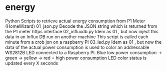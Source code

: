 # energy
Python Scripts to retrieve actual energy consumption from P1 Meter (HomeWizard)
01_json.py
   Decode the JSON string which is returned from the P1 meter https interface
02_influxdb.py
   Idem as 01 , but now inject this data in an Influx DB run on another machine
   This script is called each minute from a crob jon on a raspberry PI
03_led.py
   Idem as 01 , but now the data of the actual power consumption is used to color an addressable WS2812B LED
   connected to a Raspberry PI.
   Blue low power consumption -> green -> yellow -> red = high power consumption
   LED color status is updated every X seconds
